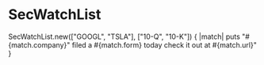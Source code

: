 # SecWatchList

SecWatchList.new(["GOOGL", "TSLA"], ["10-Q", "10-K"]) { |match| puts "#{match.company}" filed a #{match.form} today check it out at #{match.url}" }